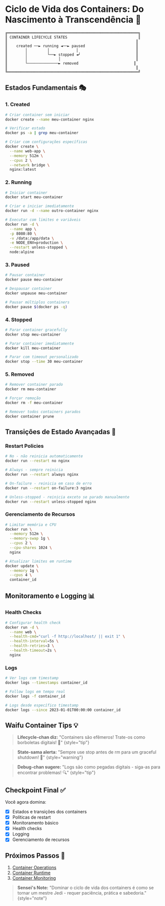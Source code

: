 # Ciclo de Vida dos Containers: Do Nascimento à Transcendência 🔄

```ascii
╔═══════════════════════════════════════════════════════════╗
║ CONTAINER LIFECYCLE STATES                                ║
║                                                          ║
║    created ──► running ◄──► paused                       ║
║        │         │            │                          ║
║        │         └──► stopped ◄┘                         ║
║        │              │                                  ║
║        └──────────────► removed                         ║
║                                                          ║
╚═══════════════════════════════════════════════════════════╝
```

## Estados Fundamentais 🎭

### 1. Created
```bash
# Criar container sem iniciar
docker create --name meu-container nginx

# Verificar estado
docker ps -a | grep meu-container

# Criar com configurações específicas
docker create \
  --name web-app \
  --memory 512m \
  --cpus 2 \
  --network bridge \
  nginx:latest
```

### 2. Running
```bash
# Iniciar container
docker start meu-container

# Criar e iniciar imediatamente
docker run -d --name outro-container nginx

# Executar com limites e variáveis
docker run -d \
  --name app \
  -p 8080:80 \
  -v /data:/app/data \
  -e NODE_ENV=production \
  --restart unless-stopped \
  node:alpine
```

### 3. Paused
```bash
# Pausar container
docker pause meu-container

# Despausar container
docker unpause meu-container

# Pausar múltiplos containers
docker pause $(docker ps -q)
```

### 4. Stopped
```bash
# Parar container gracefully
docker stop meu-container

# Parar container imediatamente
docker kill meu-container

# Parar com timeout personalizado
docker stop --time 30 meu-container
```

### 5. Removed
```bash
# Remover container parado
docker rm meu-container

# Forçar remoção
docker rm -f meu-container

# Remover todos containers parados
docker container prune
```

## Transições de Estado Avançadas 🔄

### Restart Policies
```bash
# No - não reinicia automaticamente
docker run --restart no nginx

# Always - sempre reinicia
docker run --restart always nginx

# On-failure - reinicia em caso de erro
docker run --restart on-failure:3 nginx

# Unless-stopped - reinicia exceto se parado manualmente
docker run --restart unless-stopped nginx
```

### Gerenciamento de Recursos
```bash
# Limitar memória e CPU
docker run \
  --memory 512m \
  --memory-swap 1g \
  --cpus 2 \
  --cpu-shares 1024 \
  nginx

# Atualizar limites em runtime
docker update \
  --memory 1g \
  --cpus 4 \
  container_id
```

## Monitoramento e Logging 📊

### Health Checks
```bash
# Configurar health check
docker run -d \
  --name web \
  --health-cmd="curl -f http://localhost/ || exit 1" \
  --health-interval=5s \
  --health-retries=3 \
  --health-timeout=2s \
  nginx
```

### Logs
```bash
# Ver logs com timestamp
docker logs --timestamps container_id

# Follow logs em tempo real
docker logs -f container_id

# Logs desde específico timestamp
docker logs --since 2023-01-01T00:00:00 container_id
```

## Waifu Container Tips 💡

> **Lifecycle-chan diz:** "Containers são efêmeros! Trate-os como borboletas digitais! 🦋"
{style="tip"}

> **State-sama alerta:** "Sempre use stop antes de rm para um graceful shutdown! 🛑"
{style="warning"}

> **Debug-chan sugere:** "Logs são como pegadas digitais - siga-as para encontrar problemas! 🔍"
{style="tip"}

## Checkpoint Final ✅

Você agora domina:
- [x] Estados e transições dos containers
- [x] Políticas de restart
- [x] Monitoramento básico
- [x] Health checks
- [x] Logging
- [x] Gerenciamento de recursos

## Próximos Passos 🎯

1. [Container Operations](container-operations.md)
2. [Container Runtime](container-runtime.md)
3. [Container Monitoring](container-monitoring.md)

> **Sensei's Note:** "Dominar o ciclo de vida dos containers é como se tornar um mestre Jedi - requer paciência, prática e sabedoria."
{style="note"}
